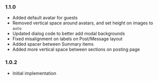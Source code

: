 ### 1.1.0
- Added default avatar for guests
- Removed vertical space around avatars, and set height on images to `auto`
- Updated dialog code to better add modal backgrounds
- Fixed misalignment on labels on Post/Message layout
- Added spacer between Summary items
- Added more vertical space between sections on posting page

### 1.0.2
- Initial implementation